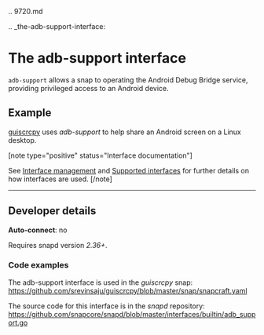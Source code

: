 .. 9720.md

.. _the-adb-support-interface:

# The adb-support interface

`adb-support` allows a snap to operating the Android Debug Bridge service, providing privileged access to an Android device.

<h2 id='the-adb-support-interface-heading--example'>Example</h2>

[guiscrcpy](https://snapcraft.io/guiscrcpy) uses _adb-support_ to help share an Android screen on a Linux desktop.

[note type="positive" status="Interface documentation"]

See [Interface management](interface-management.md) and [Supported interfaces](supported-interfaces.md) for further details on how interfaces are used.
[/note]

---

<h2 id='the-adb-support-interface-heading--dev-details'>Developer details </h2>

**Auto-connect**: no


Requires snapd version _2.36+_.

<h3 id='the-adb-support-interface-heading-code'>Code examples</h3>

The adb-support interface is used in the _guiscrcpy_ snap: <https://github.com/srevinsaju/guiscrcpy/blob/master/snap/snapcraft.yaml>

The source code for this interface is in the *snapd* repository:
<https://github.com/snapcore/snapd/blob/master/interfaces/builtin/adb_support.go>
